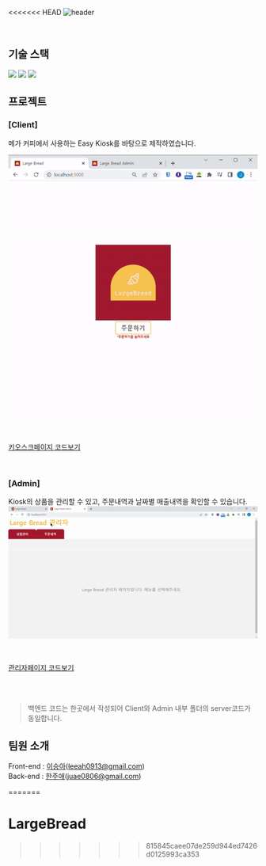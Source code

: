 <<<<<<< HEAD
![header](https://capsule-render.vercel.app/api?text=LargeBread&fontAlignY=55&fontColor=ae2a2f&height=120&type=transparent)


<br />

## 기술 스택
<img src="https://img.shields.io/badge/React-61DAFB?style=for-the-badge&logo=React&logoColor=white"> <img src="https://img.shields.io/badge/Redux-764ABC?style=for-the-badge&logo=Redux&logoColor=white"> <img src="https://img.shields.io/badge/Node-339933?style=for-the-badge&logo=Node.js&logoColor=white">

## 프로젝트
### [Client]
메가 커피에서 사용하는 Easy Kiosk를 바탕으로 제작하였습니다.

![이미지](largebread.gif)

<br />

<a href="https://github.com/juaehan/LargeBread">키오스크페이지 코드보기</a>

<br />


### [Admin]
Kiosk의 상품을 관리할 수 있고, 주문내역과 날짜별 매출내역을 확인할 수 있습니다.
![이미지](largebread_be.gif)

<br />

<a href="https://github.com/juaehan/LargeBread_AD">관리자페이지 코드보기</a>

<br />
<br />

> 백엔드 코드는 한곳에서 작성되어 Client와 Admin 내부 폴더의 server코드가 동일합니다.

## 팀원 소개
Front-end : <a href="https://github.com/SeungaLeeah">이승아</a>(leeah0913@gmail.com)
<br />
Back-end : <a href="https://github.com/juaehan">한주애</a>(juae0806@gmail.com)
<br />



=======
# LargeBread
>>>>>>> 815845caee07de259d944ed7426d0125993ca353

